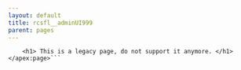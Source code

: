 ```yaml
---
layout: default
title: rcsfl__adminUI999
parent: pages
---
```


```<apex:page sidebar="false">
    <h1> This is a legacy page, do not support it anymore. </h1>
</apex:page>```
